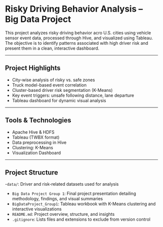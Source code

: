 # Risky Driving Behavior Analysis – Big Data Project

This project analyzes risky driving behavior acro U.S. cities using vehicle sensor event data, processed through Hive, and visualized using Tableau. The objective is to identify patterns associated with high driver risk and present them in a clean, interactive dashboard.

---

## Project Highlights

- City-wise analysis of risky vs. safe zones
- Truck model-based event correlation
- Cluster-based driver risk segmentation (K-Means)
- Key event triggers: unsafe following distance, lane departure
- Tableau dashboard for dynamic visual analysis

---

## Tools & Technologies

- Apache Hive & HDFS
- Tableau (TWBX format)
- Data preprocessing in Hive
- Clustering: K-Means
- Visualization Dashboard

---

## Project Structure
-`data/`: Driver and risk-related datasets used for analysis
- `Big Data Project Group 1`: Final project presentation detailing methodology, findings, and visual summaries
- `BigDataProject_Group1`: Tableau workbook with K-Means clustering and interactive visualizations
- `README.md`: Project overview, structure, and insights
- `.gitignore`: Lists files and extensions to exclude from version control


